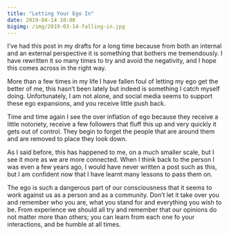 ```yaml
---
title: "Letting Your Ego In"
date: 2019-04-14 10:00
bigimg: /img/2019-03-14-falling-in.jpg
---
```

I’ve had this post in my drafts for a long time because from both an internal and an external perspective it is something that bothers me tremendously. I have rewritten it so many times to try and avoid the negativity, and I hope this comes across in the right way.

More than a few times in my life I have fallen foul of letting my ego get the better of me, this hasn’t been lately but indeed is something I catch myself doing.  Unfortunately, I am not alone, and social media seems to support these ego expansions, and you receive little push back.

Time and time again I see the over inflation of ego because they receive a little notoriety, receive a few followers that fluff this up and very quickly it gets out of control. They begin to forget the people that are around them and are removed to place they look down.

As I said before, this has happened to me, on a much smaller scale, but I see it more as we are more connected. When I think back to the person I was even a few years ago, I would have never written a post such as this, but I am confident now that I have learnt many lessons to pass them on.

The ego is such a dangerous part of our consciousness that it seems to work against us as a person and as a community. Don’t let it take over you and remember who you are, what you stand for and everything you wish to be. From experience we should all try and remember that our opinions do not matter more than others; you can learn from each one fo your interactions, and be humble at all times. 

